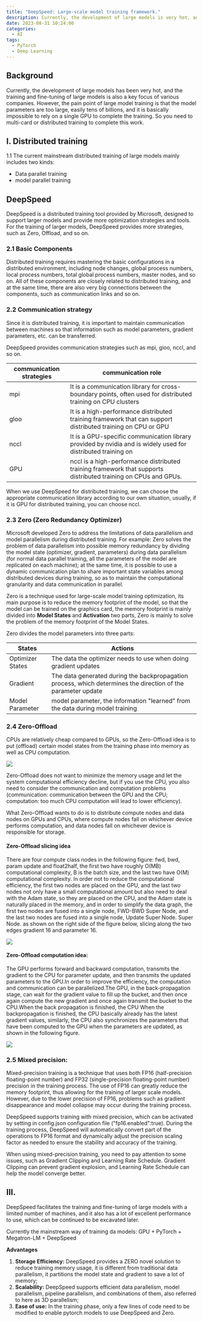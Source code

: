 ```yaml
---
title: "DeepSpeed: Large-scale model training framework."
description: Currently, the development of large models is very hot, and training and fine-tuning of large models are also the focus of attention for various companies. However, the pain point of large model training is that the model parameters are too large, often reaching billions, and it is basically impossible to complete the training with a single GPU alone. Therefore, multiple cards or distributed training are needed to complete this task.
date: 2023-08-31 10:24:00
categories:
  - AI
tags:
  - PyTorch
  - Deep Learning
---
```


## Background

Currently, the development of large models has been very hot, and the training and fine-tuning of large models is also a key focus of various companies. However, the pain point of large model training is that the model parameters are too large, easily tens of billions, and it is basically impossible to rely on a single GPU to complete the training. So you need to multi-card or distributed training to complete this work.

## I. Distributed training

1.1 The current mainstream distributed training of large models mainly includes two kinds:

+ Data parallel training
+ model parallel training

## DeepSpeed

DeepSpeed is a distributed training tool provided by Microsoft, designed to support larger models and provide more optimization strategies and tools. For the training of larger models, DeepSpeed provides more strategies, such as Zero, Offload, and so on.

### 2.1 Basic Components

Distributed training requires mastering the basic configurations in a distributed environment, including node changes, global process numbers, local process numbers, total global process numbers, master nodes, and so on. All of these components are closely related to distributed training, and at the same time, there are also very big connections between the components, such as communication links and so on.

### 2.2 Communication strategy

Since it is distributed training, it is important to maintain communication between machines so that information such as model parameters, gradient parameters, etc. can be transferred.

DeepSpeed provides communication strategies such as mpi, gioo, nccl, and so on.

| communication strategies | communication role |
| --- | --- |
| mpi | It is a communication library for cross-boundary points, often used for distributed training on CPU clusters |
| gloo | It is a high-performance distributed training framework that can support distributed training on CPU or GPU |
| nccl | It is a GPU-specific communication library provided by nvidia and is widely used for distributed training on |
| GPU | nccl is a high-performance distributed training framework that supports distributed training on CPUs and GPUs. |

When we use DeepSpeed for distributed training, we can choose the appropriate communication library according to our own situation, usually, if it is GPU for distributed training, you can choose nccl.

### 2.3 Zero (Zero Redundancy Optimizer)

Microsoft developed Zero to address the limitations of data parallelism and model parallelism during distributed training. For example: Zero solves the problem of data parallelism into possible memory redundancy by dividing the model state (optimizer, gradient, parameters) during data parallelism (for normal data parallel training, all the parameters of the model are replicated on each machine); at the same time, it is possible to use a dynamic communication plan to share important state variables among distributed devices during training, so as to maintain the computational granularity and data communication in parallel.

Zero is a technique used for large-scale model training optimization, its main purpose is to reduce the memory footprint of the model, so that the model can be trained on the graphics card, the memory footprint is mainly divided into **Model States** and **Activation** two parts, Zero is mainly to solve the problem of the memory footprint of the Model States.

Zero divides the model parameters into three parts:

| States | Actions |
| --- | --- |
| Optimizer States | The data the optimizer needs to use when doing gradient updates |
| Gradient | The data generated during the backpropagation process, which determines the direction of the parameter update |
| Model Parameter | model parameter, the information "learned" from the data during model training | | model parameter, the information "learned" from the data during model training.

### 2.4 Zero-Offload

CPUs are relatively cheap compared to GPUs, so the Zero-Offload idea is to put (offload) certain model states from the training phase into memory as well as CPU computation.

![](https://cdn.jsdelivr.net/gh/youngjuning/images@main/202310292050673.png)

Zero-Offload does not want to minimize the memory usage and let the system computational efficiency decline, but if you use the CPU, you also need to consider the communication and computation problems (communication: communication between the GPU and the CPU; computation: too much CPU computation will lead to lower efficiency).

What Zero-Offload wants to do is to distribute compute nodes and data nodes on GPUs and CPUs, where compute nodes fall on whichever device performs computation, and data nodes fall on whichever device is responsible for storage.

#### Zero-Offload slicing idea

There are four compute class nodes in the following figure: fwd, bwd, param update and float2half, the first two have roughly O(MB) computational complexity, B is the batch size, and the last two have O(M) computational complexity. In order not to reduce the computational efficiency, the first two nodes are placed on the GPU, and the last two nodes not only have a small computational amount but also need to deal with the Adam state, so they are placed on the CPU, and the Adam state is naturally placed in the memory, and in order to simplify the data graph, the first two nodes are fused into a single node, FWD-BWD Super Node, and the last two nodes are fused into a single node, Update Super Node. Super Node. as shown on the right side of the figure below, slicing along the two edges gradient 16 and parameter 16.

![](https://cdn.jsdelivr.net/gh/youngjuning/images@main/202310292050107.png)

#### Zero-Offload computation idea:

The GPU performs forward and backward computation, transmits the gradient to the CPU for parameter update, and then transmits the updated parameters to the GPU.In order to improve the efficiency, the computation and communication can be parallelized.The GPU, in the back-propagation stage, can wait for the gradient value to fill up the bucket, and then once again compute the new gradient and once again transmit the bucket to the CPU.When the back propagation is finished, the CPU When the backpropagation is finished, the CPU basically already has the latest gradient values, similarly, the CPU also synchronizes the parameters that have been computed to the GPU when the parameters are updated, as shown in the following figure.﻿

![](https://cdn.jsdelivr.net/gh/youngjuning/images@main/202310292050452.png)

### 2.5 Mixed precision:

Mixed-precision training is a technique that uses both FP16 (half-precision floating-point number) and FP32 (single-precision floating-point number) precision in the training process. The use of FP16 can greatly reduce the memory footprint, thus allowing for the training of larger scale models. However, due to the lower precision of FP16, problems such as gradient disappearance and model collapse may occur during the training process.

DeepSpeed supports training with mixed precision, which can be activated by setting in config.json configuration file ("fp16.enabled":true). During the training process, DeepSpeed will automatically convert part of the operations to FP16 format and dynamically adjust the precision scaling factor as needed to ensure the stability and accuracy of the training.

When using mixed-precision training, you need to pay attention to some issues, such as Gradient Clipping and Learning Rate Schedule. Gradient Clipping can prevent gradient explosion, and Learning Rate Schedule can help the model converge better.

## III.

DeepSpeed facilitates the training and fine-tuning of large models with a limited number of machines, and it also has a lot of excellent performance to use, which can be continued to be excavated later.

Currently the mainstream way of training da models: GPU + PyTorch + Megatron-LM + DeepSpeed

**Advantages**

1. **Storage Efficiency:** DeepSpeed provides a ZERO novel solution to reduce training memory usage, it is different from traditional data parallelism, it partitions the model state and gradient to save a lot of memory;
2. **Scalability:** DeepSpeed supports efficient data parallelism, model parallelism, pipeline parallelism, and combinations of them, also referred to here as 3D parallelism;
3. **Ease of use:** In the training phase, only a few lines of code need to be modified to enable pytorch models to use DeepSpeed and Zero.

